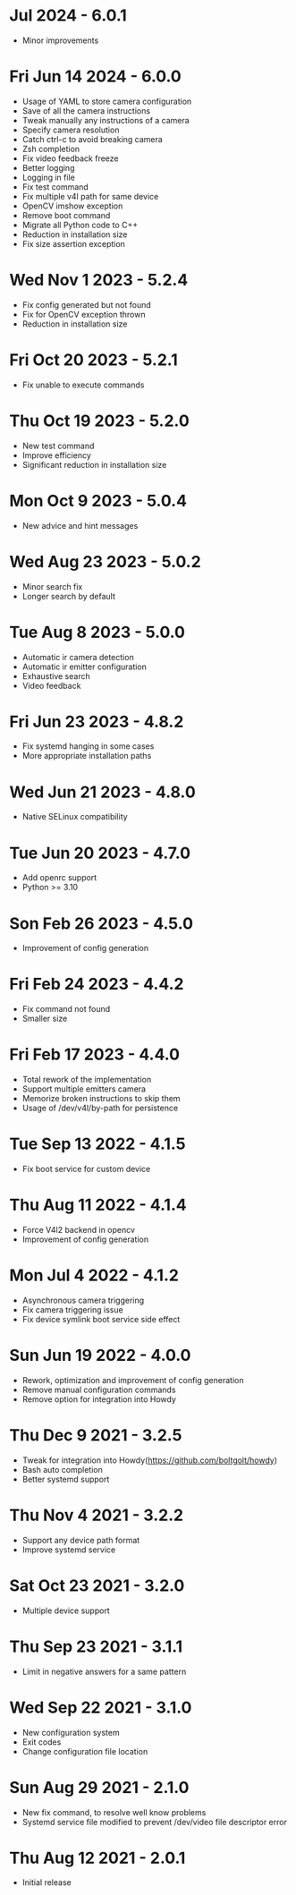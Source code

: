 # Jul 2024 - 6.0.1
- Minor improvements
# Fri Jun 14 2024 - 6.0.0
- Usage of YAML to store camera configuration
- Save of all the camera instructions
- Tweak manually any instructions of a camera
- Specify camera resolution
- Catch ctrl-c to avoid breaking camera
- Zsh completion
- Fix video feedback freeze
- Better logging
- Logging in file
- Fix test command
- Fix multiple v4l path for same device
- OpenCV imshow exception
- Remove boot command
- Migrate all Python code to C++
- Reduction in installation size
- Fix size assertion exception
# Wed Nov 1 2023 - 5.2.4
- Fix config generated but not found
- Fix for OpenCV exception thrown
- Reduction in installation size
# Fri Oct 20 2023 - 5.2.1
- Fix unable to execute commands
# Thu Oct 19 2023 - 5.2.0
- New test command
- Improve efficiency
- Significant reduction in installation size
# Mon Oct 9 2023 - 5.0.4
- New advice and hint messages
# Wed Aug 23 2023 - 5.0.2
- Minor search fix
- Longer search by default
# Tue Aug 8 2023 - 5.0.0
- Automatic ir camera detection
- Automatic ir emitter configuration
- Exhaustive search
- Video feedback
# Fri Jun 23 2023 - 4.8.2
- Fix systemd hanging in some cases
- More appropriate installation paths
# Wed Jun 21 2023 - 4.8.0
- Native SELinux compatibility
# Tue Jun 20 2023 - 4.7.0
- Add openrc support
- Python >= 3.10
# Son Feb 26 2023 - 4.5.0
- Improvement of config generation 
# Fri Feb 24 2023 - 4.4.2
- Fix command not found
- Smaller size
# Fri Feb 17 2023 - 4.4.0
- Total rework of the implementation
- Support multiple emitters camera
- Memorize broken instructions to skip them 
- Usage of /dev/v4l/by-path for persistence
# Tue Sep 13 2022 - 4.1.5
- Fix boot service for custom device 
# Thu Aug 11 2022 - 4.1.4
- Force V4l2 backend in opencv
- Improvement of config generation
# Mon Jul 4 2022 - 4.1.2
- Asynchronous camera triggering
- Fix camera triggering issue
- Fix device symlink boot service side effect
# Sun Jun 19 2022 - 4.0.0
- Rework, optimization and improvement of config generation 
- Remove manual configuration commands
- Remove option for integration into Howdy
# Thu Dec 9 2021 - 3.2.5
- Tweak for integration into Howdy(https://github.com/boltgolt/howdy)  
- Bash auto completion
- Better systemd support
# Thu Nov 4 2021 - 3.2.2
- Support any device path format
- Improve systemd service
# Sat Oct 23 2021 - 3.2.0
- Multiple device support
# Thu Sep 23 2021 - 3.1.1
- Limit in negative answers for a same pattern
# Wed Sep 22 2021 - 3.1.0
- New configuration system
- Exit codes
- Change configuration file location
# Sun Aug 29 2021 - 2.1.0
- New fix command, to resolve well know problems
- Systemd service file modified to prevent /dev/video file descriptor error
# Thu Aug 12 2021 - 2.0.1
- Initial release
